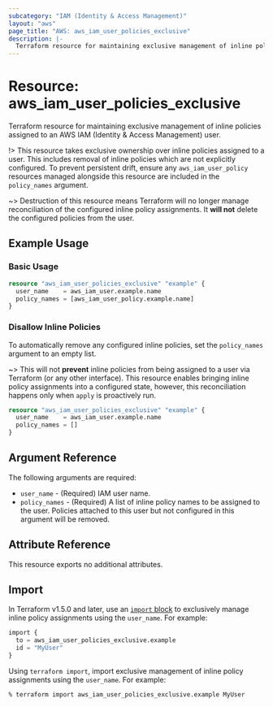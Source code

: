 ```yaml
---
subcategory: "IAM (Identity & Access Management)"
layout: "aws"
page_title: "AWS: aws_iam_user_policies_exclusive"
description: |-
  Terraform resource for maintaining exclusive management of inline policies assigned to an AWS IAM (Identity & Access Management) user.
---
```

# Resource: aws_iam_user_policies_exclusive

Terraform resource for maintaining exclusive management of inline policies assigned to an AWS IAM (Identity & Access Management) user.

!> This resource takes exclusive ownership over inline policies assigned to a user. This includes removal of inline policies which are not explicitly configured. To prevent persistent drift, ensure any `aws_iam_user_policy` resources managed alongside this resource are included in the `policy_names` argument.

~> Destruction of this resource means Terraform will no longer manage reconciliation of the configured inline policy assignments. It __will not__ delete the configured policies from the user.

## Example Usage

### Basic Usage

```terraform
resource "aws_iam_user_policies_exclusive" "example" {
  user_name    = aws_iam_user.example.name
  policy_names = [aws_iam_user_policy.example.name]
}
```

### Disallow Inline Policies

To automatically remove any configured inline policies, set the `policy_names` argument to an empty list.

~> This will not __prevent__ inline policies from being assigned to a user via Terraform (or any other interface). This resource enables bringing inline policy assignments into a configured state, however, this reconciliation happens only when `apply` is proactively run.

```terraform
resource "aws_iam_user_policies_exclusive" "example" {
  user_name    = aws_iam_user.example.name
  policy_names = []
}
```

## Argument Reference

The following arguments are required:

* `user_name` - (Required) IAM user name.
* `policy_names` - (Required) A list of inline policy names to be assigned to the user. Policies attached to this user but not configured in this argument will be removed.

## Attribute Reference

This resource exports no additional attributes.

## Import

In Terraform v1.5.0 and later, use an [`import` block](https://developer.hashicorp.com/terraform/language/import) to exclusively manage inline policy assignments using the `user_name`. For example:

```terraform
import {
  to = aws_iam_user_policies_exclusive.example
  id = "MyUser"
}
```

Using `terraform import`, import exclusive management of inline policy assignments using the `user_name`. For example:

```console
% terraform import aws_iam_user_policies_exclusive.example MyUser
```
